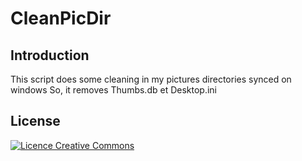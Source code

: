 CleanPicDir
===========

## Introduction

This script does some cleaning in my pictures directories synced on windows
So, it removes Thumbs.db et Desktop.ini

## License

<a rel="license" href="http://creativecommons.org/licenses/by-nc-nd/4.0/"><img alt="Licence Creative Commons" style="border-width:0" src="https://i.creativecommons.org/l/by-nc-nd/4.0/80x15.png" /></a>
